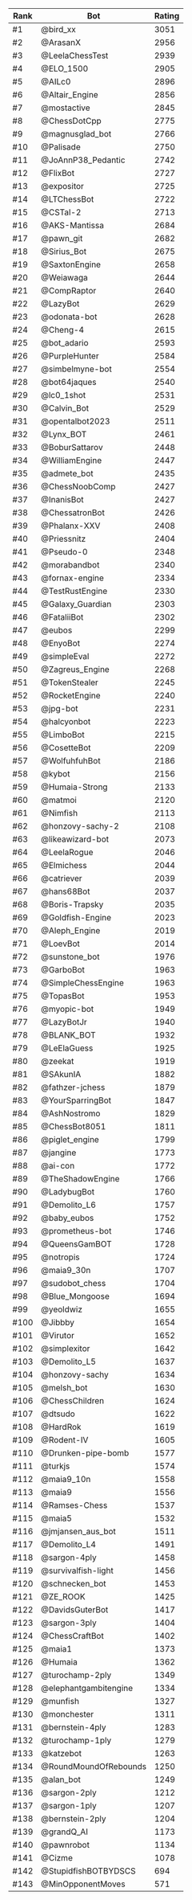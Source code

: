 Rank|Bot|Rating
---|---|---
#1|@bird_xx|3051
#2|@ArasanX|2956
#3|@LeelaChessTest|2939
#4|@ELO_1500|2905
#5|@AILc0|2896
#6|@Altair_Engine|2856
#7|@mostactive|2845
#8|@ChessDotCpp|2775
#9|@magnusglad_bot|2766
#10|@Palisade|2750
#11|@JoAnnP38_Pedantic|2742
#12|@FlixBot|2727
#13|@expositor|2725
#14|@LTChessBot|2722
#15|@CSTal-2|2713
#16|@AKS-Mantissa|2684
#17|@pawn_git|2682
#18|@Sirius_Bot|2675
#19|@SaxtonEngine|2658
#20|@Weiawaga|2644
#21|@CompRaptor|2640
#22|@LazyBot|2629
#23|@odonata-bot|2628
#24|@Cheng-4|2615
#25|@bot_adario|2593
#26|@PurpleHunter|2584
#27|@simbelmyne-bot|2554
#28|@bot64jaques|2540
#29|@lc0_1shot|2531
#30|@Calvin_Bot|2529
#31|@opentalbot2023|2511
#32|@Lynx_BOT|2461
#33|@BoburSattarov|2448
#34|@WilliamEngine|2447
#35|@admete_bot|2435
#36|@ChessNoobComp|2427
#37|@InanisBot|2427
#38|@ChessatronBot|2426
#39|@Phalanx-XXV|2408
#40|@Priessnitz|2404
#41|@Pseudo-0|2348
#42|@morabandbot|2340
#43|@fornax-engine|2334
#44|@TestRustEngine|2330
#45|@Galaxy_Guardian|2303
#46|@FataliiBot|2302
#47|@eubos|2299
#48|@EnyoBot|2274
#49|@simpleEval|2272
#50|@Zagreus_Engine|2268
#51|@TokenStealer|2245
#52|@RocketEngine|2240
#53|@jpg-bot|2231
#54|@halcyonbot|2223
#55|@LimboBot|2215
#56|@CosetteBot|2209
#57|@WolfuhfuhBot|2186
#58|@kybot|2156
#59|@Humaia-Strong|2133
#60|@matmoi|2120
#61|@Nimfish|2113
#62|@honzovy-sachy-2|2108
#63|@likeawizard-bot|2073
#64|@LeelaRogue|2046
#65|@Elmichess|2044
#66|@catriever|2039
#67|@hans68Bot|2037
#68|@Boris-Trapsky|2035
#69|@Goldfish-Engine|2023
#70|@Aleph_Engine|2019
#71|@LoevBot|2014
#72|@sunstone_bot|1976
#73|@GarboBot|1963
#74|@SimpleChessEngine|1963
#75|@TopasBot|1953
#76|@myopic-bot|1949
#77|@LazyBotJr|1940
#78|@BLANK_BOT|1932
#79|@LeElaGuess|1925
#80|@zeekat|1919
#81|@SAkunIA|1882
#82|@fathzer-jchess|1879
#83|@YourSparringBot|1847
#84|@AshNostromo|1829
#85|@ChessBot8051|1811
#86|@piglet_engine|1799
#87|@jangine|1773
#88|@ai-con|1772
#89|@TheShadowEngine|1766
#90|@LadybugBot|1760
#91|@Demolito_L6|1757
#92|@baby_eubos|1752
#93|@prometheus-bot|1746
#94|@QueensGamBOT|1728
#95|@notropis|1724
#96|@maia9_30n|1707
#97|@sudobot_chess|1704
#98|@Blue_Mongoose|1694
#99|@yeoldwiz|1655
#100|@Jibbby|1654
#101|@Virutor|1652
#102|@simplexitor|1642
#103|@Demolito_L5|1637
#104|@honzovy-sachy|1634
#105|@melsh_bot|1630
#106|@ChessChildren|1624
#107|@dtsudo|1622
#108|@HardRok|1619
#109|@Rodent-IV|1605
#110|@Drunken-pipe-bomb|1577
#111|@turkjs|1574
#112|@maia9_10n|1558
#113|@maia9|1556
#114|@Ramses-Chess|1537
#115|@maia5|1532
#116|@jmjansen_aus_bot|1511
#117|@Demolito_L4|1491
#118|@sargon-4ply|1458
#119|@survivalfish-light|1456
#120|@schnecken_bot|1453
#121|@ZE_ROOK|1425
#122|@DavidsGuterBot|1417
#123|@sargon-3ply|1404
#124|@ChessCraftBot|1402
#125|@maia1|1373
#126|@Humaia|1362
#127|@turochamp-2ply|1349
#128|@elephantgambitengine|1334
#129|@munfish|1327
#130|@monchester|1311
#131|@bernstein-4ply|1283
#132|@turochamp-1ply|1279
#133|@katzebot|1263
#134|@RoundMoundOfRebounds|1250
#135|@alan_bot|1249
#136|@sargon-2ply|1212
#137|@sargon-1ply|1207
#138|@bernstein-2ply|1204
#139|@grandQ_AI|1173
#140|@pawnrobot|1134
#141|@Cizme|1078
#142|@StupidfishBOTBYDSCS|694
#143|@MinOpponentMoves|571
